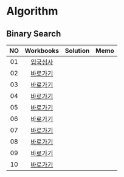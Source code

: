 # Algorithm 

## Binary Search
|<center>NO|<center>Workbooks|<center>Solution|<center>Memo|
|:---:|:---:|:---:|:---:|
|01|[<center>입국심사](https://programmers.co.kr/learn/courses/30/lessons/43238)|||
|02|[<center>바로가기](https://www.acmicpc.net/problem/2606)|||
|03|[<center>바로가기](https://programmers.co.kr/learn/courses/30/lessons/43162)|||
|04|[<center>바로가기](https://www.acmicpc.net/problem/2606)|||
|05|[<center>바로가기](https://www.acmicpc.net/problem/2606)|||
|06|[<center>바로가기](https://www.acmicpc.net/problem/2606)|||
|07|[<center>바로가기](https://www.acmicpc.net/problem/2606)|||
|08|[<center>바로가기](https://www.acmicpc.net/problem/2606)|||
|09|[<center>바로가기](https://www.acmicpc.net/problem/2606)|||
|10|[<center>바로가기](https://www.acmicpc.net/problem/2606)|||

